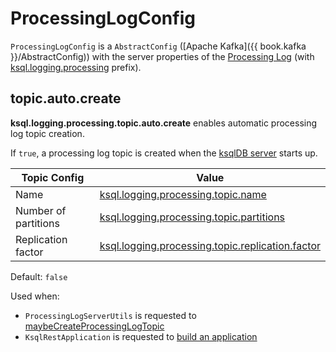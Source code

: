 # ProcessingLogConfig

`ProcessingLogConfig` is a `AbstractConfig` ([Apache Kafka]({{ book.kafka }}/AbstractConfig)) with the server properties of the [Processing Log](../processing-log.md) (with [ksql.logging.processing](#propertyName) prefix).

## <span id="TOPIC_AUTO_CREATE"><span id="ksql.logging.processing.topic.auto.create"><span id="topic.auto.create"> topic.auto.create

**ksql.logging.processing.topic.auto.create** enables automatic processing log topic creation.

If `true`, a processing log topic is created when the [ksqlDB server](KsqlServerMain.md) starts up.

Topic Config | Value
-------------|------
 Name | [ksql.logging.processing.topic.name](#topic.name)
 Number of partitions | [ksql.logging.processing.topic.partitions](#topic.partitions)
 Replication factor | [ksql.logging.processing.topic.replication.factor](#topic.replication.factor)

Default: `false`

Used when:

* `ProcessingLogServerUtils` is requested to [maybeCreateProcessingLogTopic](ProcessingLogServerUtils.md#maybeCreateProcessingLogTopic)
* `KsqlRestApplication` is requested to [build an application](KsqlRestApplication.md#buildApplication)
